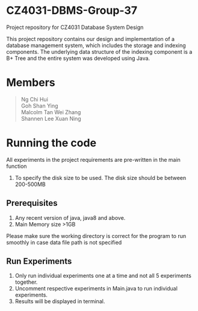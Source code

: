# CZ4031-DBMS-Group-37
Project repository for CZ4031 Database System Design

This project repository contains our design and implementation of a database management system,
which includes the storage and indexing components. The underlying data structure of
the indexing component is a B+ Tree and the entire system was developed using Java.

# Members
> Ng Chi Hui <br>
> Goh Shan Ying <br>
> Malcolm Tan Wei Zhang <br>
> Shannen Lee Xuan Ning<br>


# Running the code
All experiments in the project requirements are pre-written in the main function
1. To specify the disk size to be used. The disk size should be between 200-500MB

## Prerequisites
1. Any recent version of java, java8 and above. <br>
2. Main Memory size >1GB

Please make sure the working directory is correct for the program to run smoothly in case
data file path is not specified

## Run Experiments
1. Only run individual experiments one at a time and not all 5 experiments together. <br>
2. Uncomment respective experiments in Main.java to run individual experiments. <br>
3. Results will be displayed in terminal.

